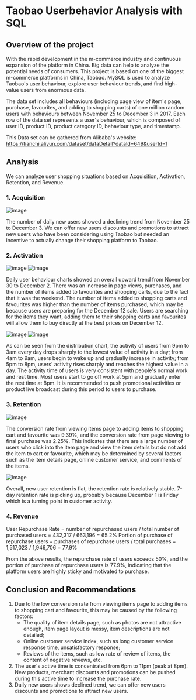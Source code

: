# Taobao Userbehavior Analysis with SQL

## Overview of the project
With the rapid development in the m-commerce industry and continuous expansion of the platform in China. Big data can help to analyze the potential needs of consumers. This project is based on one of the biggest m-commerce platforms in China, Taobao. MySQL is used to analyze Taobao's user behaviour, explore user behaviour trends, and find high-value users from enormous data.

The data set includes all behaviours (including page view of item's page, purchase, favourites, and adding to shopping carts) of one million random users with behaviours between November 25 to December 3 in 2017. Each row of the data set represents a user's behaviour, which is composed of user ID, product ID, product category ID, behaviour type, and timestamp.

This Data set can be gathered from Alibaba's website: https://tianchi.aliyun.com/dataset/dataDetail?dataId=649&userId=1

## Analysis
We can analyze user shopping situations based on Acquisition, Activation, Retention, and Revenue.

### 1. Acquisition
![image](https://user-images.githubusercontent.com/82549782/121743203-fb1d3080-cace-11eb-8983-308ac4f13172.png)

The number of daily new users showed a declining trend from November 25 to December 3. We can offer new users discounts and promotions to attract new users who have been considering using Taobao but needed an incentive to actually change their shopping platform to Taobao.

### 2. Activation
![image](https://user-images.githubusercontent.com/82549782/121743511-77177880-cacf-11eb-8272-26981f427606.png)
![image](https://user-images.githubusercontent.com/82549782/121743536-7da5f000-cacf-11eb-8dff-2b4cb84d2598.png)

Daily user behaviour charts showed an overall upward trend from November 30 to December 2. There was an increase in page views, purchases, and the number of items added to favourites and shopping carts, due to the fact that it was the weekend. The number of items added to shopping carts and favourites was higher than the number of items purchased, which may be because users are preparing for the December 12 sale. Users are searching for the items they want, adding them to their shopping carts and favourites will allow them to buy directly at the best prices on December 12.


![image](https://user-images.githubusercontent.com/82549782/121748737-797dd080-cad7-11eb-8d16-89f80874f66d.png)
![image](https://user-images.githubusercontent.com/82549782/121748759-839fcf00-cad7-11eb-8383-bff86ae57ff1.png)

As can be seen from the distribution chart, the activity of users from 9pm to 3am every day drops sharply to the lowest value of activity in a day; from 4am to 9am, users begin to wake up and gradually increase in activity; from 5pm to 8pm, users' activity rises sharply and reaches the highest value in a day. The activity time of users is very consistent with people's normal work and rest time. Most users start to go off work at 5pm and gradually enter the rest time at 8pm. It is recommended to push promotional activities or product live broadcast during this period to users to purchase.

### 3. Retention
![image](https://user-images.githubusercontent.com/82549782/121746138-66690180-cad3-11eb-8895-da5c4372b30e.png)

The conversion rate from viewing items page to adding items to shopping cart and favourite was 9.39%, and the conversion rate from page viewing to final purchase was 2.25%. This indicates that there are a large number of users who click into the item page and view the item details but do not add the item to cart or favourite, which may be determined by several factors such as the item details page, online customer service, and comments of the items.

![image](https://user-images.githubusercontent.com/82549782/121744007-3bc97980-cad0-11eb-975c-665293416ceb.png)

Overall, new user retention is flat, the retention rate is relatively stable. 7-day retention rate is picking up, probably because December 1 is Friday which is a turning point in customer activity.

### 4. Revenue
User Repurchase Rate = number of repurchased users / total number of purchased users = 432,317 / 663,196 = 65.2%
Portion of purchase of repurchase users = purchases of repurchase users / total purchases = 1,517,023 / 1,946,706 = 77.9%

From the above results, the repurchase rate of users exceeds 50%, and the portion of purchase of repurchase users is 77.9%, indicating that the platform users are highly sticky and motivated to purchase.

## Conclusion and Recommendations
1. Due to the low conversion rate from viewing items page to adding items to shopping cart and favourite, this may be caused by the following factors:
   - The quality of item details page, such as photos are not attractive enough, item page layout is messy, item descriptions are not detailed;
   - Online customer service index, such as long customer service response time, unsatisfactory response;
   - Reviews of the items, such as low rate of review of items, the content of negative reviews, etc.
2. The user's active time is concentrated from 6pm to 11pm (peak at 8pm). New products, merchant discounts and promotions can be pushed during this active time to increase the purchase rate.
3. Daily new users shows declined trend, we can offer new users discounts and promotions to attract new users.
